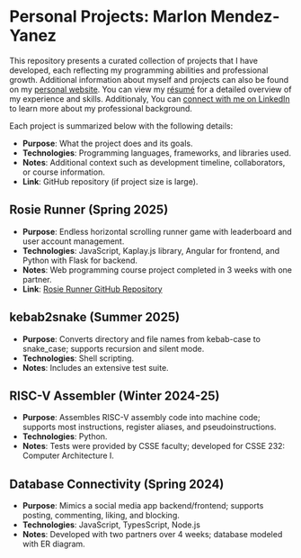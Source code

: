 # Personal Projects: Marlon Mendez-Yanez

This repository presents a curated collection of projects that I have developed, each reflecting my programming abilities and 
professional growth. Additional information about myself and projects can also be found on my 
[personal website](https://rhit-mendezm.github.io/). You can view my [résumé](./Marlon%20O.%20Mendez-Yanez%20-%20Resume.pdf) 
for a detailed overview of my experience and skills. Additionaly, You can 
[connect with me on LinkedIn](https://www.linkedin.com/in/marlon-mendez-yanez) to learn more about my professional background.

Each project is summarized below with the following details:
* **Purpose**: What the project does and its goals.
* **Technologies**: Programming languages, frameworks, and libraries used.
* **Notes**: Additional context such as development timeline, collaborators, or course information.
* **Link**: GitHub repository (if project size is large).

## Rosie Runner (Spring 2025)

* **Purpose**: Endless horizontal scrolling runner game with leaderboard and user account management.
* **Technologies**: JavaScript, Kaplay.js library, Angular for frontend, and Python with Flask for backend.
* **Notes**: Web programming course project completed in 3 weeks with one partner.
* **Link**: [Rosie Runner GitHub Repository](https://github.com/rhit-csse280/final-project-s25_107)

## kebab2snake (Summer 2025)

* **Purpose**: Converts directory and file names from kebab-case to snake_case; supports recursion and silent mode.
* **Technologies**: Shell scripting.
* **Notes**: Includes an extensive test suite.

## RISC-V Assembler (Winter 2024-25)

* **Purpose**: Assembles RISC-V assembly code into machine code; supports most instructions, register aliases, and pseudoinstructions.
* **Technologies**: Python.
* **Notes**: Tests were provided by CSSE faculty; developed for CSSE 232: Computer Architecture I.

## Database Connectivity (Spring 2024)

* **Purpose**: Mimics a social media app backend/frontend; supports posting, commenting, liking, and blocking.
* **Technologies**: JavaScript, TypesScript, Node.js
* **Notes**: Developed with two partners over 4 weeks; database modeled with ER diagram.

